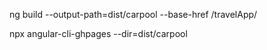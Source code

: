 <!-- cmd 1: to make build -->

ng build --output-path=dist/carpool --base-href /travelApp/

<!-- cmd 2: to update and push  -->

npx angular-cli-ghpages --dir=dist/carpool

